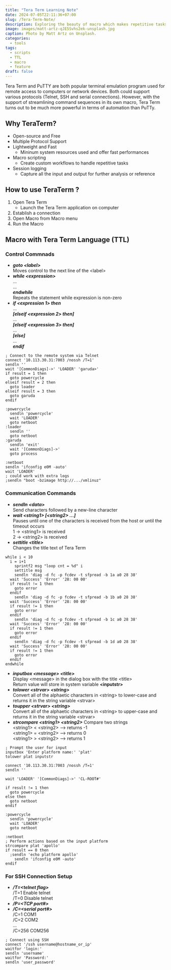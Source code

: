 ```yaml
---
title: "Tera Term Learning Note"
date: 2024-07-05T22:11:36+07:00
slug: /Tera-Term-Note/
description: Exploring the beauty of macro which makes repetitive tasks easier than ever.
image: images/matt-artz-qJE5Svhs2ek-unsplash.jpg
caption: Photo by Matt Artz on Unsplash.
categories:
  - tools
tags:
  - scripts
  - TTL
  - macro
  - feature
draft: false
---
```


Tera Term and PuTTY are both popular terminal emulation program used for remote access to computers or network devices. Both could support various protocols (Telnet, SSH and serial connections). However, with the support of streamlining command sequences in its own macro, Tera Term turns out to be much more powerful in terms of automation than PuTTy.


## Why TeraTerm?

- Open-source and Free
- Multiple Protocol Support
- Lightweight and Fast  
  - Mininum system resources used and offer fast performances
- Macro scripting  
  - Create custom workflows to handle repetitive tasks
- Session logging  
  - Capture all the input and output for further analysis or reference

## How to use TeraTerm ?

1. Open Tera Term
    - Launch the Tera Term application on computer
2. Establish a connection
3. Open Macro from Macro menu
4. Run the Macro

## Macro with Tera Term Language (TTL)

### Control Commnads

  - ***goto \<label\>***  
    Moves control to the next line of the \<label\>
  - ***while \<expression\>***  
    ...  
    ...  
    ***endwhile***  
    Repeats the statement while expression is non-zero
  - ***if \<expression 1\> then***  
    ...  
    ***\[elseif \<expression 2\> then\]***  
    ...  
    ***\[elseif \<expression 3\> then\]***  
    ...  
    ***\[else\]***  
    ...  
    ***endif*** 

```TTL=
; Connect to the remote system via Telnet
connect '10.113.30.31:7003 /nossh /T=1'
sendln ''
wait '[CommonDiags]->' 'LOADER' 'garuda>'
if result = 1 then
  goto powercycle
elseif result = 2 then
  goto loader
elseif result = 3 then 
  goto garuda
endif

:powercycle
  sendln 'powercycle'
  wait 'LOADER'
  goto netboot
:loader
  sendln ''
  goto netboot
:garuda
  sendln 'exit'
  wait '[CommonDiags]->'
  goto process

:netboot
sendln 'ifconfig e0M -auto'
wait 'LOADER'
; could work with extra logs
;sendln "boot -bzimage http://.../vmlinuz"
```

 ### Communication Commands

  - ***sendln \<data\>***  
    Send characters followed by a new-line character
  - ***wait \<string1\> \[\<string2\> ...\]***  
    Pauses until one of the characters is received from the host or until the timeout occurs  
    1 -> \<string1\> is received  
    2 -> \<string2\> is received
  - ***settitle \<title\>***  
    Changes the title text of Tera Term



```TTL=
while i < 10
  i = i+1
    sprintf2 msg "loop cnt = %d" i
    settitle msg
    sendln 'diag -d fc -p fcdev -t sfpread -b 1a a0 28 38'
  wait 'Success' 'Error' '28: 00 00'
  if result != 1 then 
    goto error
  endif
    sendln 'diag -d fc -p fcdev -t sfpread -b 1b a0 28 38'
  wait 'Success' 'Error' '28: 00 00'
  if result != 1 then 
    goto error
  endif
    sendln 'diag -d fc -p fcdev -t sfpread -b 1c a0 28 38'
  wait 'Success' 'Error' '28: 00 00'
  if result != 1 then 
    goto error
  endif
    sendln 'diag -d fc -p fcdev -t sfpread -b 1d a0 28 38'
  wait 'Success' 'Error' '28: 00 00'
  if result != 1 then 
    goto error
  endif
endwhile
```

- ***inputbox \<message\> \<title\>***  
  Display \<message\> in the dialog box with the title \<title\>  
  Return value will store in system variable **\<inputstr\>**  
- ***tolower \<strvar\> \<string\>***  
  Convert all of the alphaetic characters in \<string\> to lower-case and returns it in the string variable \<strvar\>  
- ***toupper \<strvar\> \<string\>***  
  Convert all of the alphaetic characters in \<string\> to upper-case and returns it in the string variable \<strvar\>  
- ***strcompare \<string1\> \<string2\>*** 
  Compare two strings  
    \<string1\> < \<string2\> --> returns -1  
    \<string1\> = \<string2\> --> returns 0  
    \<string1\> > \<string2\> --> returns 1  

```TTL=
; Prompt the user for input
inputbox 'Enter platform name:' 'plat'
tolower plat inputstr

connect '10.113.30.31:7003 /nossh /T=1'
sendln ''

wait 'LOADER' '[CommonDiags]->' 'CL-ROOT#'

if result != 1 then
  goto powercycle
else then
  goto netboot
endif

:powercycle
  sendln 'powercycle'
  wait 'LOADER'
  goto netboot

:netboot
; Perform actions based on the input platform
strcompare plat 'apollo'
if result == 0 then
  ;sendln 'echo platform apollo'
    sendln 'ifconfig e0M -auto'
endif
```

### For SSH Connection Setup

- ***\/T=\<telnet flag\>***  
  \/T=1 Enable telnet  
  \/T=0 Disable telnet
- ***\/P=\<TCP port#\>***
- ***\/C=\<serial port#\>***  
  \/C=1 COM1  
  \/C=2 COM2  
  ...  
  \/C=256 COM256

```TTL=
; Connect using SSH
connect '/ssh username@hostname_or_ip'
waitfor 'login:'
sendln 'username'
waitfor 'Password:'
sendln 'user_password'
```
